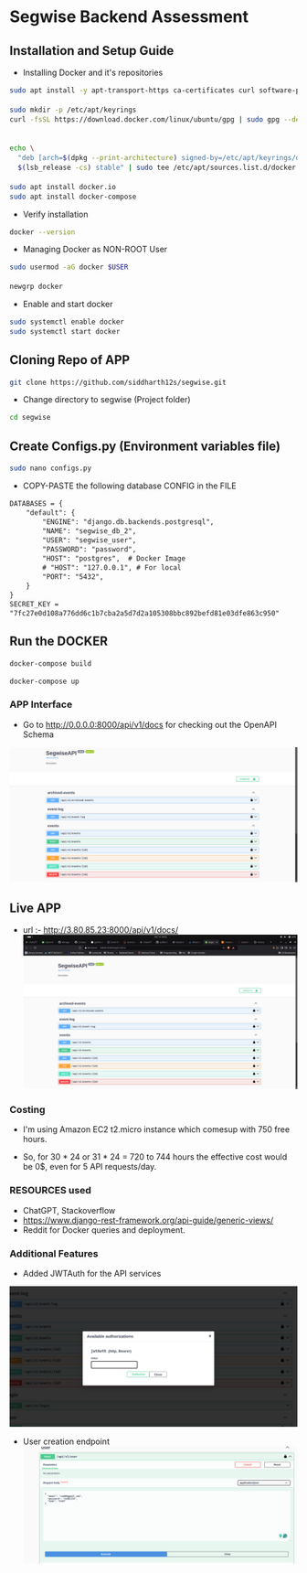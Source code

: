 # Segwise Backend Assessment

## Installation and Setup Guide

- Installing Docker and it's repositories

```sh
sudo apt install -y apt-transport-https ca-certificates curl software-properties-common

sudo mkdir -p /etc/apt/keyrings
curl -fsSL https://download.docker.com/linux/ubuntu/gpg | sudo gpg --dearmor -o /etc/apt/keyrings/docker.gpg


echo \
  "deb [arch=$(dpkg --print-architecture) signed-by=/etc/apt/keyrings/docker.gpg] https://download.docker.com/linux/ubuntu \
  $(lsb_release -cs) stable" | sudo tee /etc/apt/sources.list.d/docker.list > /dev/null

sudo apt install docker.io
sudo apt install docker-compose
```

- Verify installation

```sh
docker --version
```

- Managing Docker as NON-ROOT User

```sh
sudo usermod -aG docker $USER

newgrp docker
```


- Enable and start docker
```sh
sudo systemctl enable docker
sudo systemctl start docker
```


## Cloning Repo of APP

```sh
git clone https://github.com/siddharth12s/segwise.git
```

- Change directory to segwise (Project folder)

```sh
cd segwise
```

## Create Configs.py (Environment variables file)

```sh
sudo nano configs.py
```

- COPY-PASTE the following database CONFIG in the FILE

```python3
DATABASES = {
    "default": {
        "ENGINE": "django.db.backends.postgresql",
        "NAME": "segwise_db_2",
        "USER": "segwise_user",
        "PASSWORD": "password",
        "HOST": "postgres",  # Docker Image
        # "HOST": "127.0.0.1", # For local
        "PORT": "5432",
    }
}
SECRET_KEY = "7fc27e0d108a776dd6c1b7cba2a5d7d2a105308bbc892befd81e03dfe863c950"
```

## Run the DOCKER

```sh
docker-compose build
```

```sh
docker-compose up
```


### APP Interface

- Go to http://0.0.0.0:8000/api/v1/docs for checking out the OpenAPI Schema

![text](image.png)

## Live APP 
- url :-  http://3.80.85.23:8000/api/v1/docs/
![alt text](image-1.png)


### Costing

- I'm using Amazon EC2 t2.micro instance which comesup with 750 free hours.

- So, for 30 * 24 or 31 * 24 = 720 to 744 hours the effective cost would be 0$, even for 5 API requests/day. 

### RESOURCES used
- ChatGPT, Stackoverflow
- https://www.django-rest-framework.org/api-guide/generic-views/
- Reddit for Docker queries and deployment.


### Additional Features

- Added JWTAuth for the API services

![alt text](image-2.png)

- User creation endpoint
![alt text](<Screenshot from 2024-12-16 02-10-55.png>)
